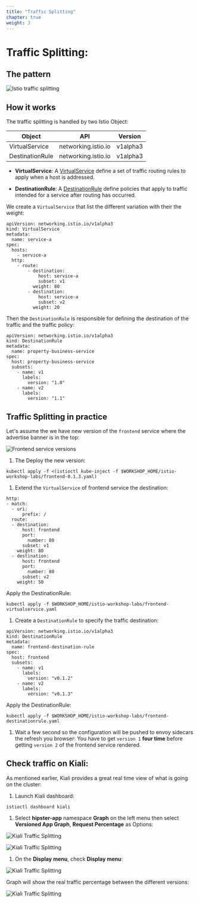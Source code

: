 ```yaml
---
title: "Traffic Splitting"
chapter: true
weight: 3
---
```

# Traffic Splitting:


## The pattern

![Istio traffic splitting](/images/istio-traffic-splitting.png?width=40pc)

## How it works

The traffic splitting is handled by two Istio Object:


| Object           | API                 | Version    |
| -----------------| --------------------|----------- |
| VirtualService   | networking.istio.io | v1alpha3   |
| DestinationRule  | networking.istio.io | v1alpha3   |

- **VirtualService**: A [VirtualService](https://istio.io/docs/reference/config/networking/v1alpha3/virtual-service/) define a set of traffic routing rules to apply when a host is addressed.

- **DestinationRule**: A [DestinationRule](https://istio.io/docs/reference/config/networking/v1alpha3/destination-rule/) define policies that apply to traffic intended for a service after routing has occurred.

We create a `VirtualService` that list the different variation with their the weight:

```
apiVersion: networking.istio.io/v1alpha3
kind: VirtualService
metadata:
  name: service-a
spec:
  hosts:
    - service-a
  http:
    - route:
        - destination:
            host: service-a
            subset: v1
          weight: 80
        - destination:
            host: service-a
            subset: v2
          weight: 20
```



Then the `DestinationRule` is responsible for defining the destination of the traffic and the traffic policy:

```
apiVersion: networking.istio.io/v1alpha3
kind: DestinationRule
metadata:
  name: property-business-service
spec:
  host: property-business-service
  subsets:
    - name: v1
      labels:
        version: "1.0"
    - name: v2
      labels:
        version: "1.1"
```


## Traffic Splitting in practice


<!-- First we need to create to create a new version of the frontend service:

1. create a copy of `frontend.yaml` under `$WORKSHOP_DIR/microservices-demo/kubernetes-manifests/` and name it `frontend-0.1.3.yaml`.

2. Edit `frontend-0.1.3.yaml` and change the label `version` to `0.1.3`.

3. Edit `$WORKSHOP_DIR/microservices-demo/src/frontend/templates/product.html`, on line 39 change `btn-primary` to `btn-success`:

```
...
<button type="submit" class="btn-success btn-info btn-lg ml-3">Add to Cart</button>
...
```

Change docker images with the full path of GCP:

4. Tag the version:



4. Build the images:

```
skaffold run -p gcb --default-repo=gcr.io/$PROJECT_ID
```
it will take around 3 minutes.
Meanwhile let's explore manifests: -->

Let's assume the we have new version of the `frontend` service where the advertise banner is in the top:

![Frontend service versions](/images/frontend-versions.png?width=50pc)

1. The Deploy  the new version:

```
kubectl apply -f <(istioctl kube-inject -f $WORKSHOP_HOME/istio-workshop-labs/frontend-0.1.3.yaml)
```

1. Extend the `VirtualService` of frontend service the destination:

```
http:
- match:
  - uri:
      prefix: /
  route:
  - destination:
      host: frontend
      port:
        number: 80
      subset: v1
    weight: 80
  - destination:
      host: frontend
      port:
        number: 80
      subset: v2
    weight: 50
```


Apply the DestinationRule:

```
kubectl apply -f $WORKSHOP_HOME/istio-workshop-labs/frontend-virtualservice.yaml
```

1. Create a `DestinationRule` to specify the traffic destination:

```
apiVersion: networking.istio.io/v1alpha3
kind: DestinationRule
metadata:
  name: frontend-destination-rule
spec:
  host: frontend
  subsets:
    - name: v1
      labels:
        version: "v0.1.2"
    - name: v2
      labels:
        version: "v0.1.3"
```

Apply the DestinationRule:

```
kubectl apply -f $WORKSHOP_HOME/istio-workshop-labs/frontend-destinationrule.yaml
```

1. Wait a few second so the configuration will be pushed to envoy sidecars the refresh you browser:
You have to get `version 1` **four time** before getting `version 2` of the frontend service rendered.



## Check traffic on Kiali:

As mentioned earlier, Kiali provides a great real time view of what is going on the cluster:

<!-- run the script as following:

```
./$WORKSHOP_HOME/istio-workshop-labs/hipster-curl-loop.sh
``` -->

1. Launch Kiali dashboard:
```
istioctl dashboard kiali
```
1. Select **hipster-app** namespace **Graph** on the left menu then select **Versioned App Graph**, **Request Percentage** as Options:

![Kiali Traffic Splitting](/images/kiali-traffic-splitting-1.png?width=30pc)

![Kiali Traffic Splitting](/images/kiali-traffic-splitting-2.png?width=30pc)

1. On the **Display menu**, check  **Display menu**:

![Kiali Traffic Splitting](/images/kiali-traffic-splitting-3.png?width=10pc)

Graph will show the real traffic percentage between the different versions:

![Kiali Traffic Splitting](/images/kiali-traffic-splitting-5.png?width=50pc)



<!-- ## Exercise:
Traffic Shifting. -->
